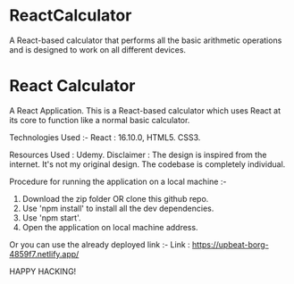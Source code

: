 # ReactCalculator
A React-based calculator that performs all the basic arithmetic operations and is designed to work on all different devices.
<h1>React Calculator</h1>

A React Application. This is a React-based calculator which uses React at its core to function like a normal basic calculator.

Technologies Used :- 
React : 16.10.0, 
HTML5. 
CSS3.

Resources Used : Udemy. 
Disclaimer : The design is inspired from the internet. It's not my original design. The codebase is completely individual.

Procedure for running the application on a local machine :-
1. Download the zip folder OR clone this github repo. 
2. Use 'npm install' to install all the dev dependencies. 
3. Use 'npm start'. 
4. Open the application on local machine address.

Or you can use the already deployed link :- 
Link : https://upbeat-borg-4859f7.netlify.app/

HAPPY HACKING!


